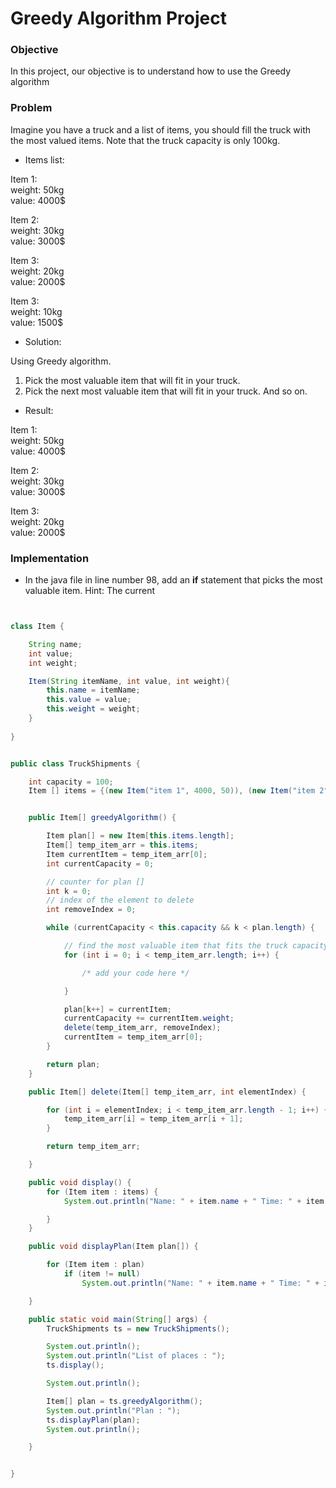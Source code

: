 # Greedy Algorithm Project


### Objective

In this project, our objective is to understand how to use the Greedy algorithm

### Problem   

Imagine you have a truck and a list of items, you should fill the truck with the most valued items. Note that the truck capacity is only 100kg.

- Items list:
  
Item 1:   
weight: 50kg    
value: 4000$    
   
Item 2:    
weight: 30kg    
value: 3000$    
   
Item 3:    
weight: 20kg     
value: 2000$     
   
Item 3:    
weight: 10kg     
value: 1500$     
   
- Solution:
   
Using Greedy algorithm.    
1. Pick the most valuable item that will fit in your truck.
2. Pick the next most valuable item that will fit in your truck. And so on.
   
- Result:
   
Item 1:   
weight: 50kg    
value: 4000$    
   
Item 2:    
weight: 30kg    
value: 3000$    
   
Item 3:    
weight: 20kg     
value: 2000$        
   
### Implementation

* In the java file in line number 98, add an **if** statement that picks the most valuable item.
Hint:
The current

```java


class Item {

    String name;
    int value;
    int weight;

    Item(String itemName, int value, int weight){
        this.name = itemName;
        this.value = value;
        this.weight = weight;
    }
    
}


public class TruckShipments {

    int capacity = 100;
    Item [] items = {(new Item("item 1", 4000, 50)), (new Item("item 2", 3000, 30)), (new Item("item 3", 2000, 20)), (new Item("item 4", 1500, 10))};


    public Item[] greedyAlgorithm() {

        Item plan[] = new Item[this.items.length];
        Item[] temp_item_arr = this.items;
        Item currentItem = temp_item_arr[0];
        int currentCapacity = 0;

        // counter for plan [] 
        int k = 0;
        // index of the element to delete
        int removeIndex = 0;

        while (currentCapacity < this.capacity && k < plan.length) {

            // find the most valuable item that fits the truck capacity
            for (int i = 0; i < temp_item_arr.length; i++) {

                /* add your code here */

            }

            plan[k++] = currentItem;
            currentCapacity += currentItem.weight;
            delete(temp_item_arr, removeIndex);
            currentItem = temp_item_arr[0];
        }

        return plan;
    }

    public Item[] delete(Item[] temp_item_arr, int elementIndex) {

        for (int i = elementIndex; i < temp_item_arr.length - 1; i++) {
            temp_item_arr[i] = temp_item_arr[i + 1];
        }

        return temp_item_arr;

    }

    public void display() {
        for (Item item : items) {
            System.out.println("Name: " + item.name + " Time: " + item.weight + " Score: " + item.value);

        }
    }

    public void displayPlan(Item plan[]) {

        for (Item item : plan)
            if (item != null)
                System.out.println("Name: " + item.name + " Time: " + item.weight + " Score: " + item.value);

    }

    public static void main(String[] args) {
        TruckShipments ts = new TruckShipments();

        System.out.println();
        System.out.println("List of places : ");
        ts.display();

        System.out.println();

        Item[] plan = ts.greedyAlgorithm();
        System.out.println("Plan : ");
        ts.displayPlan(plan);
        System.out.println();

    }


}

  ```
